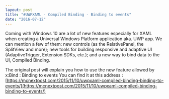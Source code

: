 ```yaml
---
layout: post
title: "#UWPXAML - Compiled Binding - Binding to events"
date: "2016-07-12"
---
```


Coming with Windows 10 are a lot of new features especially for XAML when creating a Universal Windows Platform application aka. UWP app. We can mention a few of them: new controls (as the RelativePanel, the SplitView and more); new tools for building responsive and adaptive UI (AdaptiveTrigger, Extension SDKs, etc.); and a new way to bind data to the UI, Compiled Binding.

The original post will explain you how to use the new feature allowed by x:Bind : Binding to events You can find it at this address : [https://mcnextpost.com/2015/11/10/uwpxaml-compiled-binding-binding-to-events/](https://mcnextpost.com/2015/11/10/uwpxaml-compiled-binding-binding-to-events/)

